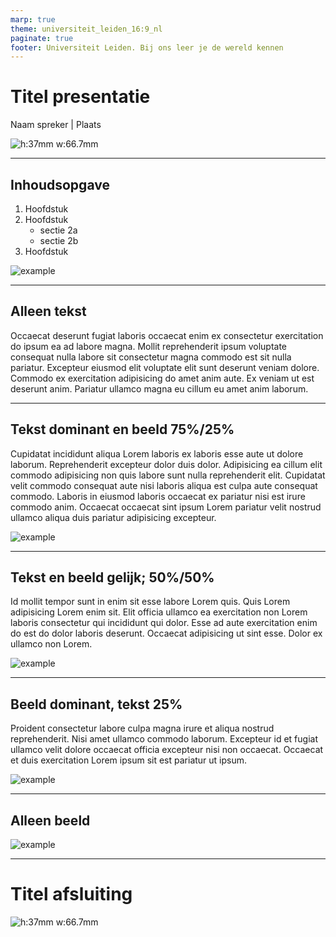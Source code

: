 ```yaml
---
marp: true
theme: universiteit_leiden_16:9_nl
paginate: true
footer: Universiteit Leiden. Bij ons leer je de wereld kennen
---
```

<!-- _class: title-slide -->
<!-- _footer: Bij ons leer je de wereld kennen -->

# Titel presentatie

Naam spreker | Plaats

![h:37mm w:66.7mm](UL_kleur.svg)

---
<!-- _class: toc -->

## Inhoudsopgave

1. Hoofdstuk
2. Hoofdstuk
    - sectie 2a
    - sectie 2b
3. Hoofdstuk

![example](https://fakeimg.pl/300x450/e7e9f2/?text=afbeelding&font=bebas)

---
## Alleen tekst
Occaecat deserunt fugiat laboris occaecat enim ex consectetur exercitation do ipsum ea ad labore magna. Mollit reprehenderit ipsum voluptate consequat nulla labore sit consectetur magna commodo est sit nulla pariatur. Excepteur eiusmod elit voluptate elit sunt deserunt veniam dolore. Commodo ex exercitation adipisicing do amet anim aute. Ex veniam ut est deserunt anim. Pariatur ullamco magna eu cillum eu amet anim laborum.


---
<!-- _class: t75-i25 -->
## Tekst dominant en beeld 75%/25%
Cupidatat incididunt aliqua Lorem laboris ex laboris esse aute ut dolore laborum. Reprehenderit excepteur dolor duis dolor. Adipisicing ea cillum elit commodo adipisicing non quis labore sunt nulla reprehenderit elit. Cupidatat velit commodo consequat aute nisi laboris aliqua est culpa aute consequat commodo. Laboris in eiusmod laboris occaecat ex pariatur nisi est irure commodo anim. Occaecat occaecat sint ipsum Lorem pariatur velit nostrud ullamco aliqua duis pariatur adipisicing excepteur.

![example](https://fakeimg.pl/300x450/e7e9f2/?text=afbeelding&font=bebas)

---
## Tekst en beeld gelijk; 50%/50%
<!-- _class: t50-i50 -->
Id mollit tempor sunt in enim sit esse labore Lorem quis. Quis Lorem adipisicing Lorem enim sit. Elit officia ullamco ea exercitation non Lorem laboris consectetur qui incididunt qui dolor. Esse ad aute exercitation enim do est do dolor laboris deserunt. Occaecat adipisicing ut sint esse. Dolor ex ullamco non Lorem.

![example](https://fakeimg.pl/600x800/e7e9f2/?text=afbeelding&font=bebas)

---
## Beeld dominant, tekst 25%
<!-- _class: t25-i75 -->
Proident consectetur labore culpa magna irure et aliqua nostrud reprehenderit. Nisi amet ullamco commodo laborum. Excepteur id et fugiat ullamco velit dolore occaecat officia excepteur nisi non occaecat. Occaecat et duis exercitation Lorem ipsum sit est pariatur ut ipsum.

![example](https://fakeimg.pl/900x450/e7e9f2/?text=afbeelding&font=bebas)

---
## Alleen beeld
![example](https://fakeimg.pl/1280x450/e7e9f2/?text=afbeelding&font=bebas)

---
<!-- _class: title-slide -->
<!-- _footer: Bij ons leer je de wereld kennen -->

# Titel afsluiting

![h:37mm w:66.7mm](UL_kleur.svg)
